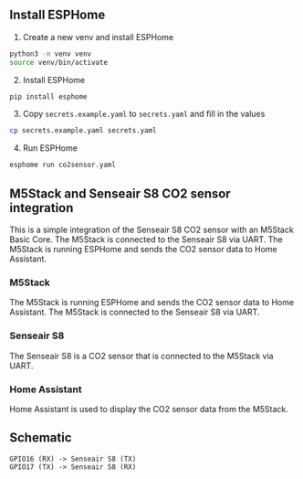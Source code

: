 ## Install ESPHome

1. Create a new venv and install ESPHome

```bash
python3 -m venv venv
source venv/bin/activate
```

2. Install ESPHome

```bash
pip install esphome
```

3. Copy `secrets.example.yaml` to `secrets.yaml` and fill in the values

```bash
cp secrets.example.yaml secrets.yaml
```

4. Run ESPHome

```bash
esphome run co2sensor.yaml
```

## M5Stack and Senseair S8 CO2 sensor integration

This is a simple integration of the Senseair S8 CO2 sensor with an M5Stack Basic Core. The M5Stack is connected to the Senseair S8 via UART. The M5Stack is running ESPHome and sends the CO2 sensor data to Home Assistant.

### M5Stack

The M5Stack is running ESPHome and sends the CO2 sensor data to Home Assistant. The M5Stack is connected to the Senseair S8 via UART.

### Senseair S8

The Senseair S8 is a CO2 sensor that is connected to the M5Stack via UART.

### Home Assistant

Home Assistant is used to display the CO2 sensor data from the M5Stack.

## Schematic

```
GPIO16 (RX) -> Senseair S8 (TX)
GPIO17 (TX) -> Senseair S8 (RX)
```
